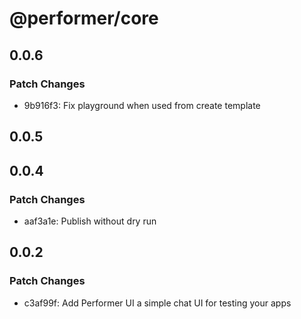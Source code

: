 # @performer/core

## 0.0.6

### Patch Changes

- 9b916f3: Fix playground when used from create template

## 0.0.5

## 0.0.4

### Patch Changes

- aaf3a1e: Publish without dry run

## 0.0.2

### Patch Changes

- c3af99f: Add Performer UI a simple chat UI for testing your apps

